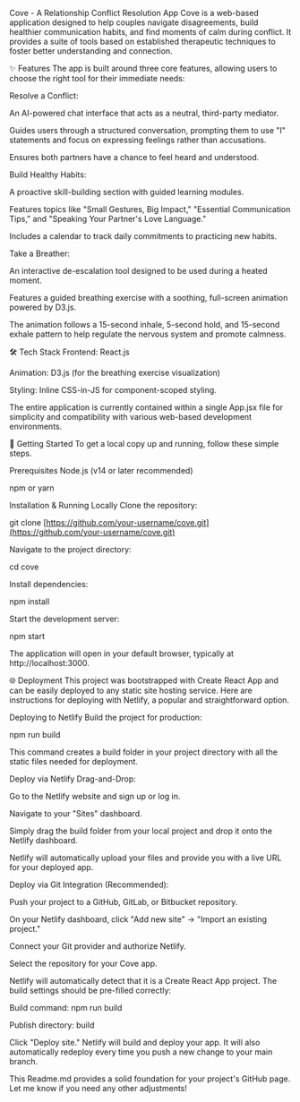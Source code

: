 Cove - A Relationship Conflict Resolution App
Cove is a web-based application designed to help couples navigate disagreements, build healthier communication habits, and find moments of calm during conflict. It provides a suite of tools based on established therapeutic techniques to foster better understanding and connection.

✨ Features
The app is built around three core features, allowing users to choose the right tool for their immediate needs:

Resolve a Conflict:

An AI-powered chat interface that acts as a neutral, third-party mediator.

Guides users through a structured conversation, prompting them to use "I" statements and focus on expressing feelings rather than accusations.

Ensures both partners have a chance to feel heard and understood.

Build Healthy Habits:

A proactive skill-building section with guided learning modules.

Features topics like "Small Gestures, Big Impact," "Essential Communication Tips," and "Speaking Your Partner's Love Language."

Includes a calendar to track daily commitments to practicing new habits.

Take a Breather:

An interactive de-escalation tool designed to be used during a heated moment.

Features a guided breathing exercise with a soothing, full-screen animation powered by D3.js.

The animation follows a 15-second inhale, 5-second hold, and 15-second exhale pattern to help regulate the nervous system and promote calmness.

🛠️ Tech Stack
Frontend: React.js

Animation: D3.js (for the breathing exercise visualization)

Styling: Inline CSS-in-JS for component-scoped styling.

The entire application is currently contained within a single App.jsx file for simplicity and compatibility with various web-based development environments.

🚀 Getting Started
To get a local copy up and running, follow these simple steps.

Prerequisites
Node.js (v14 or later recommended)

npm or yarn

Installation & Running Locally
Clone the repository:

git clone [https://github.com/your-username/cove.git](https://github.com/your-username/cove.git)

Navigate to the project directory:

cd cove

Install dependencies:

npm install

Start the development server:

npm start

The application will open in your default browser, typically at http://localhost:3000.

🌐 Deployment
This project was bootstrapped with Create React App and can be easily deployed to any static site hosting service. Here are instructions for deploying with Netlify, a popular and straightforward option.

Deploying to Netlify
Build the project for production:

npm run build

This command creates a build folder in your project directory with all the static files needed for deployment.

Deploy via Netlify Drag-and-Drop:

Go to the Netlify website and sign up or log in.

Navigate to your "Sites" dashboard.

Simply drag the build folder from your local project and drop it onto the Netlify dashboard.

Netlify will automatically upload your files and provide you with a live URL for your deployed app.

Deploy via Git Integration (Recommended):

Push your project to a GitHub, GitLab, or Bitbucket repository.

On your Netlify dashboard, click "Add new site" -> "Import an existing project."

Connect your Git provider and authorize Netlify.

Select the repository for your Cove app.

Netlify will automatically detect that it is a Create React App project. The build settings should be pre-filled correctly:

Build command: npm run build

Publish directory: build

Click "Deploy site." Netlify will build and deploy your app. It will also automatically redeploy every time you push a new change to your main branch.

This Readme.md provides a solid foundation for your project's GitHub page. Let me know if you need any other adjustments!